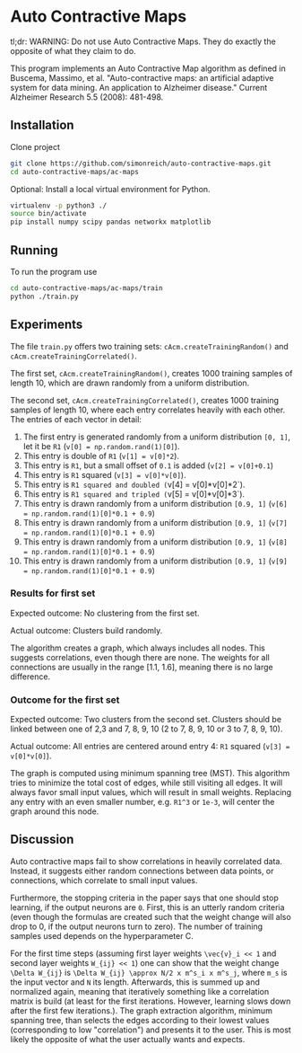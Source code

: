 # Auto Contractive Maps

tl;dr: WARNING: Do not use Auto Contractive Maps. They do exactly the opposite of what they claim to do.

This program implements an Auto Contractive Map algorithm as defined in Buscema, Massimo, et al. "Auto-contractive maps: an artificial adaptive system for data mining. An application to Alzheimer disease." Current Alzheimer Research 5.5 (2008): 481-498.

## Installation

Clone project

```bash
git clone https://github.com/simonreich/auto-contractive-maps.git
cd auto-contractive-maps/ac-maps
```

Optional: Install a local virtual environment for Python.

```bash
virtualenv -p python3 ./
source bin/activate
pip install numpy scipy pandas networkx matplotlib
```

## Running

To run the program use

```bash
cd auto-contractive-maps/ac-maps/train
python ./train.py
```

## Experiments

The file `train.py` offers two training sets: `cAcm.createTrainingRandom()` and `cAcm.createTrainingCorrelated()`.

The first set, `cAcm.createTrainingRandom()`, creates 1000 training samples of length 10, which are drawn randomly from a uniform distribution.

The second set, `cAcm.createTrainingCorrelated()`, creates 1000 training samples of length 10, where each entry correlates heavily with each other. The entries of each vector in detail:

1.  The first entry is generated randomly from a uniform distribution `[0, 1]`, let it be `R1` (`v[0] = np.random.rand(1)[0]`).
2.  This entry is double of `R1` (`v[1] = v[0]*2`).
3.  This entry is `R1`, but a small offset of `0.1` is added (`v[2] = v[0]+0.1`)
4.  This entry is `R1` squared (`v[3] = v[0]*v[0]`).
5.  This entry is `R1 squared and doubled (`v[4] = v[0]*v[0]*2`).
6.  This entry is `R1 squared and tripled (`v[5] = v[0]*v[0]*3`).
7.  This entry is drawn randomly from a uniform distribution `[0.9, 1]` (`v[6] = np.random.rand(1)[0]*0.1 + 0.9`)
8.  This entry is drawn randomly from a uniform distribution `[0.9, 1]` (`v[7] = np.random.rand(1)[0]*0.1 + 0.9`)
9.  This entry is drawn randomly from a uniform distribution `[0.9, 1]` (`v[8] = np.random.rand(1)[0]*0.1 + 0.9`)
10.  This entry is drawn randomly from a uniform distribution `[0.9, 1]` (`v[9] = np.random.rand(1)[0]*0.1 + 0.9`)

### Results for first set

Expected outcome: No clustering from the first set.

Actual outcome: Clusters build randomly.

The algorithm creates a graph, which always includes all nodes. This suggests correlations, even though there are none.
The weights for all connections are usually in the range [1.1, 1.6], meaning there is no large difference.

### Outcome for the first set

Expected outcome: Two clusters from the second set. Clusters should be linked between one of 2,3 and 7, 8, 9, 10 (2 to 7, 8, 9, 10 or 3 to 7, 8, 9, 10).

Actual outcome: All entries are centered around entry 4: `R1` squared (`v[3] = v[0]*v[0]`).

The graph is computed using minimum spanning tree (MST). This algorithm tries to minimize the total cost of edges, while still visiting all edges. It will always favor small input values, which will result in small weights. Replacing any entry with an even smaller number, e.g. `R1^3` or `1e-3`, will center the graph around this node.

## Discussion

Auto contractive maps fail to show correlations in heavily correlated data. Instead, it suggests either random connections between data points, or connections, which correlate to small input values.

Furthermore, the stopping criteria in the paper says that one should stop learning, if the output neurons are `0`. First, this is an utterly random criteria (even though the formulas are created such that the weight change will also drop to 0, if the output neurons turn to zero). The number of training samples used depends on the hyperparameter C.

For the first time steps (assuming first layer weights `\vec{v}_i << 1` and second layer weights `W_{ij} << 1`) one can show that the weight change `\Delta W_{ij}` is `\Delta W_{ij} \approx N/2 x m^s_i x m^s_j`, where `m_s` is the input vector and `N` its length. Afterwards, this is summed up and normalized again, meaning that iteratively something like a correlation matrix is build (at least for the first iterations. However, learning slows down after the first few iterations.). 
The graph extraction algorithm, minimum spanning tree, than selects the edges according to their lowest values (corresponding to low "correlation") and presents it to the user. This is most likely the opposite of what the user actually wants and expects.
